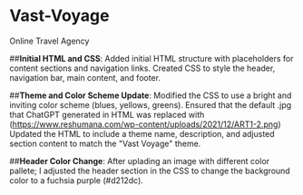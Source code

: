 # Vast-Voyage
Online Travel Agency

##**Initial HTML and CSS**:
Added initial HTML structure with placeholders for content sections and navigation links.
Created CSS to style the header, navigation bar, main content, and footer.

##**Theme and Color Scheme Update**:
Modified the CSS to use a bright and inviting color scheme (blues, yellows, greens).
Ensured that the default .jpg that ChatGPT generated in HTML was replaced with (https://www.reshumana.com/wp-content/uploads/2021/12/ART1-2.png)
Updated the HTML to include a theme name, description, and adjusted section content to match the "Vast Voyage" theme.

##**Header Color Change**:
After uplading an image with different color pallete; I adjusted the header section in the CSS to change the background color to a fuchsia purple (#d212dc).
